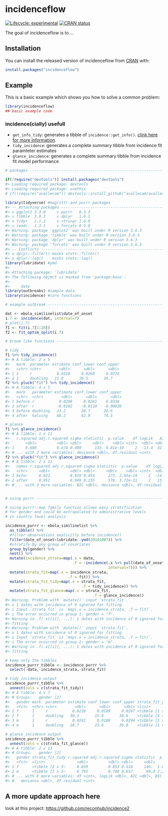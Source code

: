 
<!-- README.md is generated from README.Rmd. Please edit that file -->

# incidenceflow

<!-- badges: start -->

[![Lifecycle:
experimental](https://img.shields.io/badge/lifecycle-experimental-orange.svg)](https://www.tidyverse.org/lifecycle/#experimental)
[![CRAN
status](https://www.r-pkg.org/badges/version/incidenceflow)](https://cran.r-project.org/package=incidenceflow)
<!-- badges: end -->

The goal of incidenceflow is to …

## Installation

You can install the released version of incidenceflow from
[CRAN](https://CRAN.R-project.org) with:

``` r
install.packages("incidenceflow")
```

## Example

This is a basic example which shows you how to solve a common problem:

``` r
library(incidenceflow)
## basic example code
```

### incidence(cially) usefull

  - `get_info_tidy`: generates a tibble of `incidence::get_info()`.
    [clink here for more
    information](https://www.repidemicsconsortium.org/incidence/index.html).
  - `tidy_incidence`: generates a complete summary tibble from incidence
    fit paramteter estimates
  - `glance_incidence`: generates a complete summary tibble from
    incidence fit model performance

<!-- end list -->

``` r
# packages ----------------------------------------------------------------

if(!require("devtools")) install.packages("devtools")
#> Loading required package: devtools
#> Loading required package: usethis
# if(!require("avallecam")) devtools::install_github("avallecam/avallecam") #improvements

library(tidyverse) #magrittr and purrr packages
#> -- Attaching packages ---------------------------------------------------------------- tidyverse 1.2.1 --
#> v ggplot2 3.3.0     v purrr   0.3.3
#> v tibble  3.0.3     v dplyr   1.0.1
#> v tidyr   1.1.2     v stringr 1.4.0
#> v readr   1.3.1     v forcats 0.5.0
#> Warning: package 'ggplot2' was built under R version 3.6.3
#> Warning: package 'tibble' was built under R version 3.6.3
#> Warning: package 'dplyr' was built under R version 3.6.3
#> Warning: package 'forcats' was built under R version 3.6.3
#> -- Conflicts ------------------------------------------------------------------- tidyverse_conflicts() --
#> x dplyr::filter() masks stats::filter()
#> x dplyr::lag()    masks stats::lag()
library(lubridate) #ymd
#> 
#> Attaching package: 'lubridate'
#> The following object is masked from 'package:base':
#> 
#>     date
library(outbreaks) #sample data
library(incidence) #core functions

# example outbreak --------------------------------------------------------

dat <- ebola_sim$linelist$date_of_onset
i.7 <- incidence(dat, interval=7)
# plot(i.7)
f1 <- fit(i.7[1:20])
f2 <- fit_optim_split(i.7)

# broom like functions ----------------------------------------------------

# tidy
f1 %>% tidy_incidence()
#> # A tibble: 2 x 5
#>   mark  parameter estimate conf_lower conf_upper
#>   <chr> <chr>        <dbl>      <dbl>      <dbl>
#> 1 1     r           0.0318     0.0260     0.0376
#> 2 1     doubling   21.8       18.5       26.7
f2 %>% pluck("fit") %>% tidy_incidence()
#> # A tibble: 4 x 5
#>   mark   parameter estimate conf_lower conf_upper
#>   <chr>  <chr>        <dbl>      <dbl>      <dbl>
#> 1 before r           0.0298     0.0261    0.0336 
#> 2 after  r          -0.0102    -0.0110   -0.00930
#> 3 before doubling   23.2       20.7      26.6    
#> 4 after  halving    68.2       62.9      74.5

# glance
f1 %>% glance_incidence()
#> # A tibble: 1 x 11
#>   r.squared adj.r.squared sigma statistic  p.value    df logLik   AIC   BIC
#>       <dbl>         <dbl> <dbl>     <dbl>    <dbl> <int>  <dbl> <dbl> <dbl>
#> 1     0.880         0.874 0.498      133. 9.81e-10     2  -13.4  32.8  35.7
#> # ... with 2 more variables: deviance <dbl>, df.residual <int>
f2 %>% pluck("fit") %>% glance_incidence()
#> # A tibble: 2 x 12
#>   names r.squared adj.r.squared sigma statistic  p.value    df logLik   AIC
#>   <chr>     <dbl>         <dbl> <dbl>     <dbl>    <dbl> <int>  <dbl> <dbl>
#> 1 befo~     0.922         0.919 0.455      273. 2.95e-14     2  -14.8  35.5
#> 2 after     0.951         0.949 0.155      578. 3.72e-21     2   15.4 -24.8
#> # ... with 3 more variables: BIC <dbl>, deviance <dbl>, df.residual <int>


# using purrr -------------------------------------------------------------

# using purrr::map family function allows easy stratification
# for gender and could be extrapolated to administrative levels
# in country level analysis

incidence_purrr <- ebola_sim$linelist %>% 
  as_tibble() %>% 
  #filter observations explicitly before incidence()
  filter(date_of_onset<lubridate::ymd(20141007)) %>% 
  #stratify by any group of covariates
  group_by(gender) %>% 
  nest() %>% 
  mutate(incidence_strata=map(.x = data,
                              .f = ~incidence(.x %>% pull(date_of_onset),
                                              interval=7))) %>% 
  mutate(strata_fit=map(.x = incidence_strata,
                            .f = fit)) %>% 
  mutate(strata_fit_tidy=map(.x = strata_fit,
                                  .f = tidy_incidence)) %>% 
  mutate(strata_fit_glance=map(.x = strata_fit,
                                       .f = glance_incidence))
#> Warning: Problem with `mutate()` input `strata_fit`.
#> x 1 dates with incidence of 0 ignored for fitting
#> i Input `strata_fit` is `map(.x = incidence_strata, .f = fit)`.
#> i The error occurred in group 1: gender = "f".
#> Warning in .f(.x[[i]], ...): 1 dates with incidence of 0 ignored for
#> fitting
#> Warning: Problem with `mutate()` input `strata_fit`.
#> x 1 dates with incidence of 0 ignored for fitting
#> i Input `strata_fit` is `map(.x = incidence_strata, .f = fit)`.
#> i The error occurred in group 2: gender = "m".
#> Warning in .f(.x[[i]], ...): 1 dates with incidence of 0 ignored for
#> fitting

# keep only the tibbles
incidence_purrr_tibble <- incidence_purrr %>% 
  select(-data,-incidence_strata,-strata_fit)

# tidy_incidence output
incidence_purrr_tibble %>% 
  unnest(cols = c(strata_fit_tidy))
#> # A tibble: 4 x 7
#> # Groups:   gender [2]
#>   gender mark  parameter estimate conf_lower conf_upper strata_fit_glance
#>   <fct>  <chr> <chr>        <dbl>      <dbl>      <dbl> <list>           
#> 1 f      1     r           0.0228     0.0189     0.0267 <tibble [1 x 11]>
#> 2 f      1     doubling   30.3       25.9       36.6    <tibble [1 x 11]>
#> 3 m      1     r           0.0241     0.0188     0.0294 <tibble [1 x 11]>
#> 4 m      1     doubling   28.7       23.6       36.8    <tibble [1 x 11]>

# glance_incidence output
incidence_purrr_tibble %>% 
  unnest(cols = c(strata_fit_glance))
#> # A tibble: 2 x 13
#> # Groups:   gender [2]
#>   gender strata_fit_tidy r.squared adj.r.squared sigma statistic  p.value
#>   <fct>  <list>              <dbl>         <dbl> <dbl>     <dbl>    <dbl>
#> 1 f      <tibble [2 x 5~     0.859         0.853 0.510     146.  1.05e-11
#> 2 m      <tibble [2 x 5~     0.795         0.786 0.657      89.0 2.26e- 9
#> # ... with 6 more variables: df <int>, logLik <dbl>, AIC <dbl>, BIC <dbl>,
#> #   deviance <dbl>, df.residual <int>
```

## A more update approach here

look at this project: <https://github.com/reconhub/incidence2>
